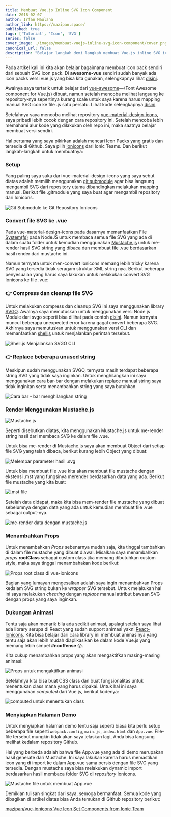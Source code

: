 ```yaml
---
title: Membuat Vue.js Inline SVG Icon Component
date: 2018-02-07
author: Irfan Maulana
author_link: https://mazipan.space/
published: true
tags: ['Tutorial', 'Icon', 'SVG']
series: false
cover_image: ./images/membuat-vuejs-inline-svg-icon-component/cover.png
canonical_url: false
description: "Belajar langkah demi langkah membuat Vue.js inline SVG icon component"
---
```


Pada artikel kali ini kita akan belajar bagaimana membuat icon pack sendiri dari sebuah SVG icon pack. Di **awesome-vue** sendiri sudah banyak ada icon packs versi vue.js yang bisa kita gunakan, selengkapnya lihat [disini](https://github.com/vuejs/awesome-vue#icons).

Awalnya saya tertarik untuk belajar dari [vue-awesome](https://github.com/Justineo/vue-awesome)— (Font Awesome component for Vue.js) dibuat, namun setelah mencoba melihat langsung ke repository-nya sepertinya kurang scale untuk saya karena harus mapping manual SVG icon ke file .js satu persatu. Lihat kode selengkapnya [disini](https://github.com/vuejs/awesome-vue#icons).

Setelahnya saya mencoba melihat repository [vue-material-design-icons](https://gitlab.com/robcresswell/vue-material-design-icons), saya pribadi lebih cocok dengan cara repository ini. Setelah mencoba lebih memahami alur kode yang dilakukan oleh repo ini, maka saatnya belajar membuat versi sendiri.

Hal pertama yang saya pikirkan adalah mencari Icon Packs yang gratis dan tersedia di Github. Saya pilih [Ionicons](https://github.com/ionic-team/ionicons) dari Ionic Teams. Dan berikut langkah-langkah untuk membuatnya:

### Setup

Yang paling saya suka dari vue-material-design-icons yang saya sebut diatas adalah memilih menggunakan [git submodule](https://git-scm.com/docs/git-submodule) agar bisa langsung mengambil SVG dari repository utama dibandingkan melakukan mapping manual. Berikut file .gitmodule yang saya buat agar mengambil repository dari Ionicons.

![Git Submodule ke Git Repository Ionicons](./images/membuat-vuejs-inline-svg-icon-component/01.png)

### Convert file SVG ke .vue

Pada vue-material-design-icons pada dasarnya memanfaatkan File [System(fs)](https://nodejs.org/api/fs.html) pada NodeJS untuk membaca semua file SVG yang ada di dalam suatu folder untuk kemudian menggunakan [Mustache.js](https://github.com/janl/mustache.js/) untuk me-render hasil SVG string yang dibaca dan membuat file .vue berdasarkan hasil render dari mustache ini.

Namun ternyata untuk men-convert Ionicons memang lebih tricky karena SVG yang tersedia tidak seragam struktur XML string nya. Berikut beberapa penyesuaian yang harus saya lakukan untuk melakukan convert SVG Ionicons ke file .vue:

### 👉 Compress dan cleanup file SVG

Untuk melakukan compress dan cleanup SVG ini saya menggunakan library [SVGO](https://github.com/svg/svgo). Awalnya saya memutuskan untuk menggunakan versi Node.js Module dari svgo seperti bisa dilihat pada contoh [disini](https://github.com/svg/svgo/blob/master/examples/test.js). Namun ternyata muncul beberapa unexpected error karena gagal convert beberapa SVG. Akhirnya saya memutuskan untuk menggunakan versi CLI dan memanfaatkan [shelljs](https://github.com/shelljs/shelljs) untuk menjalankan perintah tersebut.

![Shell.js Menjalankan SVGO CLI](./images/membuat-vuejs-inline-svg-icon-component/02.png)

### 👉 Replace beberapa unused string

Meskipun sudah menggunakan SVGO, ternyata masih terdapat beberapa string SVG yang tidak saya inginkan. Untuk menghilangkan ini saya menggunakan cara bar-bar dengan melakukan replace manual string saya tidak inginkan serta menambahkan string yang saya butuhkan.

![Cara bar - bar menghilangkan string](./images/membuat-vuejs-inline-svg-icon-component/03.png)

### Render Menggunakan Mustache.js

![Mustache.js](./images/membuat-vuejs-inline-svg-icon-component/04.gif)

Seperti disebutkan diatas, kita menggunakan Mustache.js untuk me-render string hasil dari membaca SVG ke dalam file .vue.

Untuk bisa me-render di Mustache.js saya akan membuat Object dari setiap file SVG yang telah dibaca, berikut kurang lebih Object yang dibuat:

![Melempar parameter hasil .svg](./images/membuat-vuejs-inline-svg-icon-component/05.png)

Untuk bisa membuat file .vue kita akan membuat file mustache dengan ekstensi .mst yang fungsinya merender berdasarkan data yang ada. Berikut file mustache yang kita buat:

![.mst file](./images/membuat-vuejs-inline-svg-icon-component/06.png)

Setelah data didapat, maka kita bisa mem-render file mustache yang dibuat sebelumnya dengan data yang ada untuk kemudian membuat file .vue sebagai output-nya.

![me-render data dengan mustache.js](./images/membuat-vuejs-inline-svg-icon-component/07.png)

### Menambahkan Props

Untuk menambahkan *Props* sebenarnya mudah saja, kita tinggal tambahkan di dalam file mustache yang dibuat diawal. Misalkan saya menambahkan *props* **rootClass** sebagai custom class jika memang dibutuhkan custom style, maka saya tinggal menambahakan kode berikut:

![Props root class di vue-ionicons](./images/membuat-vuejs-inline-svg-icon-component/08.png)

Bagian yang lumayan mengesalkan adalah saya ingin menambahkan Props kedalam SVG string bukan ke *wrapper* SVG tersebut. Untuk melakukan hal ini saya melakukan *cheating* dengan *replace* manual attribut bawaan SVG dengan props yang saya inginkan.

### Dukungan Animasi

Tentu saja akan menarik bila ada sedikit animasi, apalagi setelah saya lihat ada library serupa di React yang sudah support animasi yakni [React-Ionicons](https://zamarrowski.github.io/react-ionicons/). Kita bisa belajar dari cara library ini membuat animasinya yang tentu saja akan lebih mudah diaplikasikan ke dalam kode Vue.js yang memang lebih simpel **#nooffense** 😙.

Kita cukup menambahkan props yang akan mengaktifkan masing-masing animasi:

![Props untuk mengaktifkan animasi](./images/membuat-vuejs-inline-svg-icon-component/09.png)

Setelahnya kita bisa buat CSS class dan buat fungsionalitas untuk menentukan class mana yang harus dipakai. Untuk hal ini saya menggunakan *computed* dari Vue.js, berikut kodenya:

![computed untuk menentukan class](./images/membuat-vuejs-inline-svg-icon-component/11.png)

### Menyiapkan Halaman Demo

Untuk menyiapkan halaman demo tentu saja seperti biasa kita perlu setup beberapa file seperti `webpack.config`, `main.js`, `index.html` dan `App.vue`. File-file tersebut mungkin tidak akan saya jelaskan lagi, Anda bisa langsung melihat kedalam repository Github.

Hal yang berbeda adalah bahwa file App.vue yang ada di demo merupakan hasil generate dari Mustache. Ini saya lakukan karena harus memastikan icon yang di import ke dalam App.vue sama persis dengan file SVG yang tersedia. Dengan mustache saya bisa melakukan dynamic import berdasarkan hasil membaca folder SVG di *repository* Ionicons.

![Mustache file untuk membuat App.vue](./images/membuat-vuejs-inline-svg-icon-component/10.png)

Demikian tulisan singkat dari saya, semoga bermanfaat. Semua kode yang dibagikan di artikel diatas bisa Anda temukan di Github repository berikut:

[mazipan/vue-ionicons Vue Icon Set Components from Ionic Team](https://github.com/mazipan/vue-ionicons)
